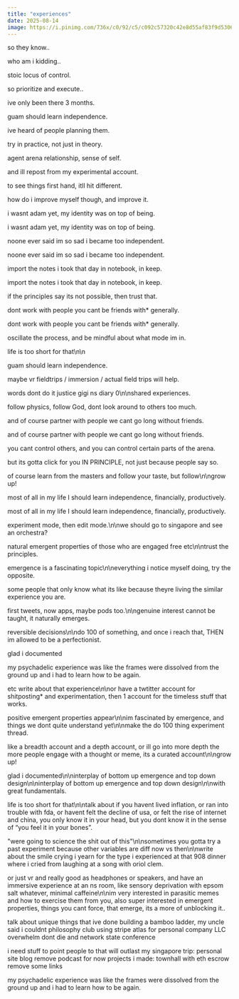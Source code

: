 ```yaml
---
title: "experiences"
date: 2025-08-14
image: https://i.pinimg.com/736x/c0/92/c5/c092c57320c42e8d55af83f9d5306314.jpg
---
```


so they know..

who am i kidding..

stoic locus of control.

so prioritize and execute..

ive only been there 3 months.

guam should learn independence.

ive heard of people planning them.

try in practice, not just in theory.

agent arena relationship, sense of self.

and ill repost from my experimental account.

to see things first hand, itll hit different.

how do i improve myself though, and improve it.

i wasnt adam yet, my identity was on top of being.

i wasnt adam yet, my identity was on top of being.

noone ever said im so sad i became too independent.

noone ever said im so sad i became too independent.

import the notes i took that day in notebook, in keep.

import the notes i took that day in notebook, in keep.

if the principles say its not possible, then trust that.

dont work with people you cant be friends with* generally.

dont work with people you cant be friends with* generally.

oscillate the process, and be mindful about what mode im in.

life is too short for that\n\n

guam should learn independence.

maybe vr fieldtrips / immersion / actual field trips will help.

words dont do it justice gigi ns diary 0\n\nshared experiences.

follow physics, follow God, dont look around to others too much.

and of course partner with people we cant go long without friends.

and of course partner with people we cant go long without friends.

you cant control others, and you can control certain parts of the arena.

but its gotta click for you IN PRINCIPLE, not just because people say so.

of course learn from the masters and follow your taste, but follow\n\ngrow up!

most of all in my life I should learn independence, financially, productively.

most of all in my life I should learn independence, financially, productively.

experiment mode, then edit mode.\n\nwe should go to singapore and see an orchestra?

natural emergent properties of those who are engaged free etc\n\ntrust the principles.

emergence is a fascinating topic\n\neverything i notice myself doing, try the opposite.

some people that only know what its like because theyre living the similar experience you are.

first tweets, now apps, maybe pods too.\n\ngenuine interest cannot be taught, it naturally emerges.

reversible decisions\n\ndo 100 of something, and once i reach that, THEN im allowed to be a perfectionist.

glad i documented

my psychadelic experience was like the frames were dissolved from the ground up and i had to learn how to be again.

etc write about that experience\n\nor have a twtitter account for shitposting* and experimentation, then 1 account for the timeless stuff that works.

positive emergent properties appear\n\nim fascinated by emergence, and things we dont quite understand yet\n\nmake the do 100 thing experiment thread.

like a breadth account and a depth account, or ill go into more depth the more people engage with a thought or meme, its a curated account\n\ngrow up!

glad i documented\n\ninterplay of bottom up emergence and top down design\n\ninterplay of bottom up emergence and top down design\n\nwith great fundamentals.

life is too short for that\n\ntalk about if you havent lived inflation, or ran into trouble with fda, or havent felt the decline of usa, or felt the rise of internet and china, you only know it in your head, but you dont know it in the sense of “you feel it in your bones”.

"were going to science the shit out of this"\n\nsometimes you gotta try a past experiment because other variables are diff now vs then\n\nwrite about the smile crying i yearn for the type i experienced at that 908 dinner where i cried from laughing at a song with oriol clem.

or just vr and really good as headphones or speakers, and have an immersive experience at an ns room, like sensory deprivation with epsom salt whatever, minimal caffeine\n\nim very interested in parasitic memes and how to exercise them from you, also super interested in emergent properties, things you cant force, that emerge, its a more of unblocking it..

talk about unique things that ive done
building a bamboo ladder, my uncle said i couldnt
philosophy club
using stripe atlas for personal company LLC
overwhelm
dont die and network state conference

i need stuff to point people to that will outlast my singapore trip:
personal site
blog
remove podcast for now
projects i made: townhall with eth escrow
remove some links





my psychadelic experience was like the frames were dissolved from the ground up and i had to learn how to be again.
